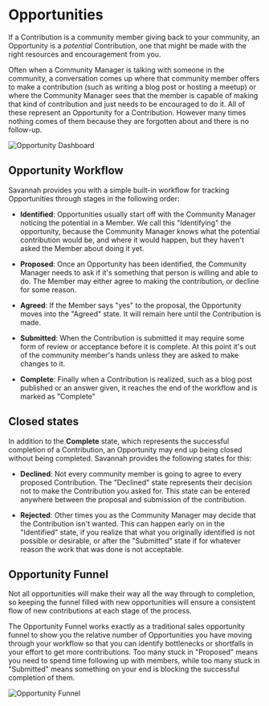 # Opportunities

If a Contribution is a community member giving back to your community, an Opportunity is a *potential* Contribution, one that might be made with the right resources and encouragement from you.

Often when a Community Manager is talking with someone in the community, a conversation comes up where that community member offers to make a contribution (such as writing a blog post or hosting a meetup) or where the Community Manager sees that the member is capable of making that kind of contribution and just needs to be encouraged to do it. All of these represent an Opportunity for a Contribution. However many times nothing comes of them because they are forgotten about and there is no follow-up.

![Opportunity Dashboard](/images/opportunities/dashboard.png)

## Opportunity Workflow

Savannah provides you with a simple built-in workflow for tracking Opportunities through stages in the following order:

* **Identified**: Opportunities usually start off with the Community Manager noticing the potential in a Member. We call this "Identifying" the opportunity, because the Community Manager knows what the potential contribution would be, and where it would happen, but they haven't asked the Member about doing it yet.

* **Proposed**: Once an Opportunity has been identified, the Community Manager needs to ask if it's something that person is willing and able to do. The Member may either agree to making the contribution, or decline for some reason.

* **Agreed**: If the Member says "yes" to the proposal, the Opportunity moves into the "Agreed" state. It will remain here until the Contribution is made.

* **Submitted**: When the Contribution is submitted it may require some form of review or acceptance before it is complete. At this point it's out of the community member's hands unless they are asked to make changes to it.

* **Complete**: Finally when a Contribution is realized, such as a blog post published or an answer given, it reaches the end of the workflow and is marked as "Complete"

## Closed states

In addition to the **Complete** state, which represents the successful completion of a Contribution, an Opportunity may end up being closed without being completed. Savannah provides the following states for this:

* **Declined**: Not every community member is going to agree to every proposed Contribution. The "Declined" state represents their decision not to make the Contribution you asked for. This state can be entered anywhere between the proposal and submission of the contribution.

* **Rejected**: Other times you as the Community Manager may decide that the Contribution isn't wanted. This can happen early on in the "Identified" state, if you realize that what you originally identified is not possible or desirable, or after the "Submitted" state if for whatever reason the work that was done is not acceptable.

## Opportunity Funnel

Not all opportunities will make their way all the way through to completion, so keeping the funnel filled with new opportunities will ensure a consistent flow of new contributions at each stage of the process. 

The Opportunity Funnel works exactly as a traditional sales opportunity funnel to show you the relative number of Opportunities you have moving through your workflow so that you can identify bottlenecks or shortfalls in your effort to get more contributions. Too many stuck in "Proposed" means you need to spend time following up with members, while too many stuck in "Submitted" means something on your end is blocking the successful completion of them.

![Opportunity Funnel](/images/opportunities/funnel.png)
